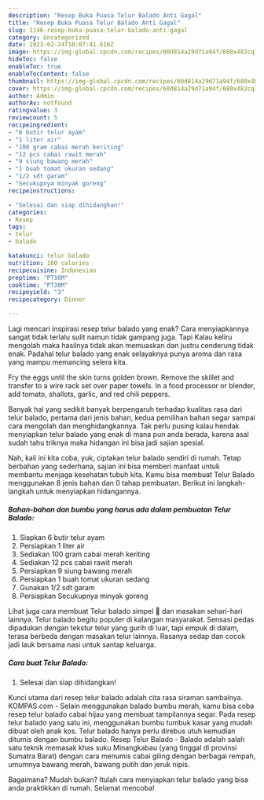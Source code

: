 ```yaml
---
description: "Resep Buka Puasa Telur Balado Anti Gagal"
title: "Resep Buka Puasa Telur Balado Anti Gagal"
slug: 1146-resep-buka-puasa-telur-balado-anti-gagal
category: Uncategorized
date: 2023-02-24T10:07:41.616Z
image: https://img-global.cpcdn.com/recipes/60d814a29d71a94f/680x482cq70/telur-balado-foto-resep-utama.jpg
hideToc: false
enableToc: true
enableTocContent: false
thumbnail: https://img-global.cpcdn.com/recipes/60d814a29d71a94f/680x482cq70/telur-balado-foto-resep-utama.jpg
cover: https://img-global.cpcdn.com/recipes/60d814a29d71a94f/680x482cq70/telur-balado-foto-resep-utama.jpg
author: Admin
authorAv: notfound
ratingvalue: 3
reviewcount: 5
recipeingredient:
- "6 butir telur ayam"
- "1 liter air"
- "100 gram cabai merah keriting"
- "12 pcs cabai rawit merah"
- "9 siung bawang merah"
- "1 buah tomat ukuran sedang"
- "1/2 sdt garam"
- "Secukupnya minyak goreng"
recipeinstructions:

- "Selesai dan siap dihidangkan!"
categories:
- Resep
tags:
- telur
- balado

katakunci: telur balado 
nutrition: 180 calories
recipecuisine: Indonesian
preptime: "PT16M"
cooktime: "PT30M"
recipeyield: "3"
recipecategory: Dinner

---
```



Lagi mencari inspirasi resep telur balado yang enak? Cara menyiapkannya sangat tidak terlalu sulit namun tidak gampang juga. Tapi Kalau keliru mengolah maka hasilnya tidak akan memuaskan dan justru cenderung tidak enak. Padahal telur balado yang enak selayaknya punya aroma dan rasa yang mampu memancing selera kita.


Fry the eggs until the skin turns golden brown. Remove the skillet and transfer to a wire rack set over paper towels. In a food processor or blender, add tomato, shallots, garlic, and red chili peppers.

Banyak hal yang sedikit banyak berpengaruh terhadap kualitas rasa dari telur balado, pertama dari jenis bahan, kedua pemilihan bahan segar sampai cara mengolah dan menghidangkannya. Tak perlu pusing kalau hendak menyiapkan telur balado yang enak di mana pun anda berada, karena asal sudah tahu triknya maka hidangan ini bisa jadi sajian spesial.


Nah, kali ini kita coba, yuk, ciptakan telur balado sendiri di rumah. Tetap berbahan yang sederhana, sajian ini bisa memberi manfaat untuk membantu menjaga kesehatan tubuh kita. Kamu bisa membuat Telur Balado menggunakan 8 jenis bahan dan 0 tahap pembuatan. Berikut ini langkah-langkah untuk menyiapkan hidangannya.

<!--inarticleads1-->

##### Bahan-bahan dan bumbu yang harus ada dalam pembuatan Telur Balado:

1. Siapkan 6 butir telur ayam
1. Persiapkan 1 liter air
1. Sediakan 100 gram cabai merah keriting
1. Sediakan 12 pcs cabai rawit merah
1. Persiapkan 9 siung bawang merah
1. Persiapkan 1 buah tomat ukuran sedang
1. Gunakan 1/2 sdt garam
1. Persiapkan Secukupnya minyak goreng


Lihat juga cara membuat Telur balado simpel 🤤 dan masakan sehari-hari lainnya. Telur balado begitu populer di kalangan masyarakat. Sensasi pedas dipadukan dengan tekstur telur yang gurih di luar, tapi empuk di dalam, terasa berbeda dengan masakan telur lainnya. Rasanya sedap dan cocok jadi lauk bersama nasi untuk santap keluarga. 

<!--inarticleads2-->

##### Cara buat Telur Balado:


1. Selesai dan siap dihidangkan!

Kunci utama dari resep telur balado adalah cita rasa siraman sambalnya. KOMPAS.com - Selain menggunakan balado bumbu merah, kamu bisa coba resep telur balado cabai hijau yang membuat tampilannya segar. Pada resep telur balado yang satu ini, menggunakan bumbu tumbuk kasar yang mudah dibuat oleh anak kos. Telur balado hanya perlu direbus utuh kemudian ditumis dengan bumbu balado. Resep Telur Balado - Balado adalah salah satu teknik memasak khas suku Minangkabau (yang tinggal di provinsi Sumatra Barat) dengan cara menumis cabai giling dengan berbagai rempah, umumnya bawang merah, bawang putih dan jeruk nipis. 

Bagaimana? Mudah bukan? Itulah cara menyiapkan telur balado yang bisa anda praktikkan di rumah. Selamat mencoba!
